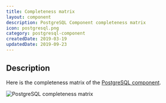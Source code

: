 ```yaml
---
title: Completeness matrix
layout: component
description: PostgreSQL Component completeness matrix
icon: postgresql.png
category: postgresql-component
createdDate: 2019-03-19
updatedDate: 2019-09-23
---
```


## Description

Here is the completeness matrix of the [PostgreSQL component](index).

![PostgreSQL completeness matrix](https://user-images.githubusercontent.com/40201204/61518227-bb985780-aa11-11e9-9d18-d2a9c3cc3e65.png)
